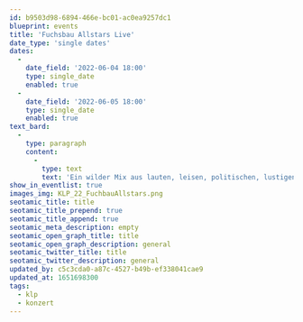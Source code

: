 ```yaml
---
id: b9503d98-6894-466e-bc01-ac0ea9257dc1
blueprint: events
title: 'Fuchsbau Allstars Live'
date_type: 'single dates'
dates:
  -
    date_field: '2022-06-04 18:00'
    type: single_date
    enabled: true
  -
    date_field: '2022-06-05 18:00'
    type: single_date
    enabled: true
text_bard:
  -
    type: paragraph
    content:
      -
        type: text
        text: 'Ein wilder Mix aus lauten, leisen, politischen, lustigen, wortakrobatischen, ruhigen oder berührenden Klängen der Straßenmusik. Schubi Straßenfeger mit seinen Freunde im Gepäck.'
show_in_eventlist: true
images_img: KLP_22_FuchbauAllstars.png
seotamic_title: title
seotamic_title_prepend: true
seotamic_title_append: true
seotamic_meta_description: empty
seotamic_open_graph_title: title
seotamic_open_graph_description: general
seotamic_twitter_title: title
seotamic_twitter_description: general
updated_by: c5c3cda0-a87c-4527-b49b-ef338041cae9
updated_at: 1651698300
tags:
  - klp
  - konzert
---
```

